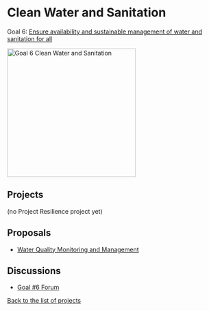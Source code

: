 # Clean Water and Sanitation

[un_sdg_link]: https://sdgs.un.org/goals/goal6

Goal 6: [Ensure availability and sustainable management of water and sanitation for all][un_sdg_link]

[<img src="../images/sdgs/E-WEB-Goal-06.png" alt="Goal 6 Clean Water and Sanitation" width="300">][un_sdg_link]

## Projects

(no Project Resilience project yet)

## Proposals

- [Water Quality Monitoring and Management](../proposals/water_quality.md)

## Discussions

[goal6_sdg_link]: https://github.com/Project-Resilience/platform/discussions/28

- [Goal #6 Forum][goal6_sdg_link]

[Back to the list of projects](../README.md)

